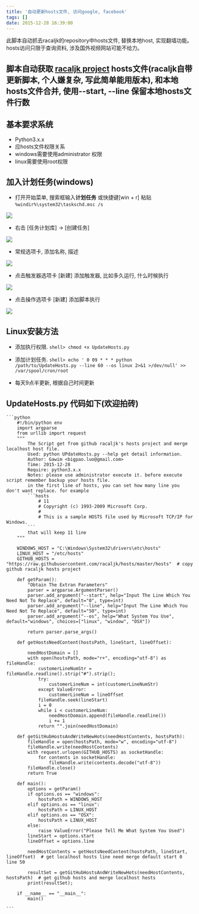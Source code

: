 ```yaml
---
title: '自动更新hosts文件, 访问google, facebook'
tags: []
date: 2015-12-28 16:39:00
---
```


此脚本自动抓去racaljk的repository中hosts文件, 替换本地host, 实现翻墙功能。
hosts访问只限于查询资料, 涉及国外视频网站可能不给力。

<!-- more -->

## 脚本自动获取 [racaljk project](https://github.com/racaljk/hosts) hosts文件(racaljk自带更新脚本, 个人嫌复杂, 写此简单能用版本), 和本地hosts文件合并, 使用--start, --line 保留本地hosts文件行数 ##

## 基本要求系统 ##

* Python3.x.x
* 应hosts文件权限关系
* windows需要使用administrator 权限
* linux需要使用root权限

## 加入计划任务(windows) ##

* 打开开始菜单, 搜索框输入**计划任务** 或快捷键[win + r] 粘贴 `%windir%\system32\taskschd.msc /s`

![](http://images2015.cnblogs.com/blog/451327/201512/451327-20151228170213417-181074786.png)

* 右击 [任务计划库] -> [创建任务]

![](http://images2015.cnblogs.com/blog/451327/201512/451327-20151228170224932-659219118.png)

* 常规选项卡, 添加名称, 描述

![](http://images2015.cnblogs.com/blog/451327/201512/451327-20151228170321089-2002023170.png)

* 点击触发器选项卡 [新建] 添加触发器, 比如多久运行, 什么时候执行

![](http://images2015.cnblogs.com/blog/451327/201512/451327-20151228165952292-1171750287.png)

* 点击操作选项卡   [新建] 添加脚本执行

![](http://images2015.cnblogs.com/blog/451327/201512/451327-20151228170603885-700230869.png)

## Linux安装方法 ##

* 添加执行权限. `shell> chmod +x UpdateHosts.py`

* 添加计划任务. `shell> echo ' 0 09 * * * python /path/to/UpdateHosts.py --line 60 --os linux 2>&1 >/dev/null' >> /var/spool/cron/root`
* 每天9点半更新, 根据自己时间更新

## UpdateHosts.py 代码如下(欢迎拍砖) ##

    ```python
        #!/bin/python env
        import argparse
        from urllib import request
        """
            The Script get from github racaljk's hosts project and merge localhost host file.
            Used: python UPdateHosts.py --help get detail information.
            Author: Gawim <bigpao.luo@gmail.com>
            Time: 2015-12-28
            Require: python3.x.x
            Notes: please use administrator execute it. before execute script remember backup your hosts file.
            in the first line of hosts, you can set how many line you don't want replace. for example 
            ```hosts
                # 11
                # Copyright (c) 1993-2009 Microsoft Corp.
                #
                # This is a sample HOSTS file used by Microsoft TCP/IP for Windows.
            ```
            that will keep 11 line
        """

        WINDOWS_HOST = "C:\Windows\System32\drivers\etc\hosts"
        LINUX_HOST = "/etc/hosts"
        GITHUB_HOSTS = "https://raw.githubusercontent.com/racaljk/hosts/master/hosts"  # copy github racaljk hosts project

        def getParam():
            "Obtain The Extran Parameters"
            parser = argparse.ArgumentParser()
            parser.add_argument("--start", help="Input The Line Which You Need Not To Replace", default="0", type=int)
            parser.add_argument("--line", help="Input The Line Which You Need Not To Replace", default="50", type=int)
            parser.add_argument("--os", help="What System You Use", default="windows", choices=["linux", "window", "OSX"])

            return parser.parse_args()

        def getHostsNeedContent(hostsPath, lineStart, lineOffset):

            needHostDomain = []
            with open(hostsPath, mode="r+", encoding="utf-8") as fileHandle:
                customerLineNumStr = fileHandle.readline().strip("#").strip();
                try:
                    customerLineNum = int(customerLineNumStr)
                except ValueError:
                    customerLineNum = lineOffset
                fileHandle.seek(lineStart)
                i = 0
                while i < customerLineNum:
                    needHostDomain.append(fileHandle.readline())
                    i += 1
                return "".join(needHostDomain)

        def getGitHubHostsAndWriteNewHots(needHostContents, hostsPath):
            fileHandle = open(hostsPath, mode="w", encoding="utf-8")
            fileHandle.write(needHostContents)
            with request.urlopen(GITHUB_HOSTS) as socketHandle:
                for contents in socketHandle:
                    fileHandle.write(contents.decode("utf-8"))
            fileHandle.close()
            return True

        def main():
            options = getParam()
            if options.os == "windows":
                hostsPath = WINDOWS_HOST
            elif options.os == "linux":
                hostsPath = LINUX_HOST
            elif options.os == "OSX":
                hostsPath = LINUX_HOST
            else:
                raise ValueError("Please Tell Me What System You Used")
            lineStart = options.start
            lineOffset = options.line

            needHostContents = getHostsNeedContent(hostsPath, lineStart, lineOffset)  # get localhost hosts line need merge default start 0 line 50

            resultSet = getGitHubHostsAndWriteNewHots(needHostContents, hostsPath)  # get github hosts and merge localhost hosts
            print(resultSet);

        if __name__ == "__main__":
            main()

    ```
